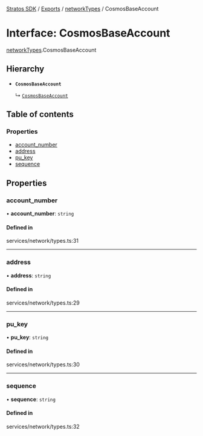 [Stratos SDK](../README.md) / [Exports](../modules.md) / [networkTypes](../modules/networkTypes.md) / CosmosBaseAccount

# Interface: CosmosBaseAccount

[networkTypes](../modules/networkTypes.md).CosmosBaseAccount

## Hierarchy

- **`CosmosBaseAccount`**

  ↳ [`CosmosBaseAccount`](accountTypes.CosmosBaseAccount.md)

## Table of contents

### Properties

- [account\_number](networkTypes.CosmosBaseAccount.md#account_number)
- [address](networkTypes.CosmosBaseAccount.md#address)
- [pu\_key](networkTypes.CosmosBaseAccount.md#pu_key)
- [sequence](networkTypes.CosmosBaseAccount.md#sequence)

## Properties

### account\_number

• **account\_number**: `string`

#### Defined in

services/network/types.ts:31

___

### address

• **address**: `string`

#### Defined in

services/network/types.ts:29

___

### pu\_key

• **pu\_key**: `string`

#### Defined in

services/network/types.ts:30

___

### sequence

• **sequence**: `string`

#### Defined in

services/network/types.ts:32
